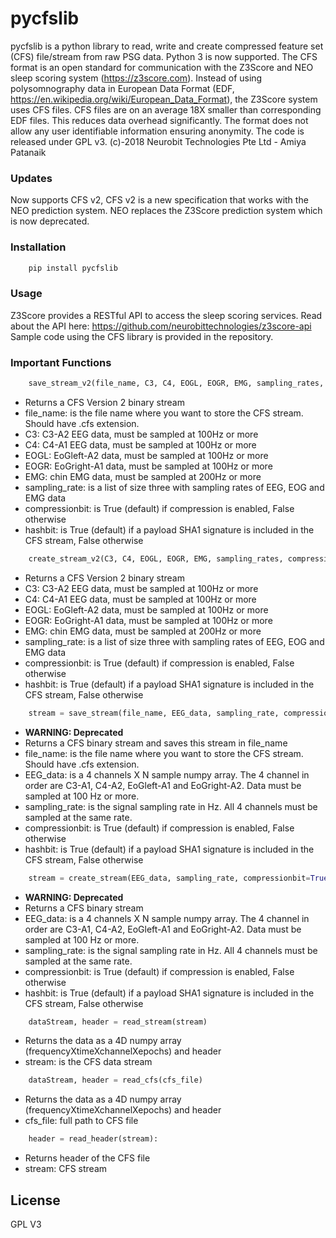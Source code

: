 # pycfslib

pycfslib is a python library to read, write and create compressed feature set (CFS) file/stream from raw PSG data. Python 3 is now supported. The CFS format is an open standard for communication with the Z3Score and NEO sleep scoring system (https://z3score.com). Instead of using polysomnography data in European Data Format (EDF, https://en.wikipedia.org/wiki/European_Data_Format), the Z3Score system uses CFS files. CFS files are on an average 18X smaller than corresponding EDF files. This reduces data overhead significantly. The format does not allow any user identifiable information ensuring anonymity. The code is released under GPL v3. 
(c)-2018 Neurobit Technologies Pte Ltd - Amiya Patanaik 

### Updates
Now supports CFS v2, CFS v2 is a new specification that works with the NEO prediction system. NEO replaces the Z3Score prediction system which is now deprecated.  
### Installation

```sh
    pip install pycfslib
```
### Usage
Z3Score provides a RESTful API to access the sleep scoring services. Read about the API here: https://github.com/neurobittechnologies/z3score-api 
Sample code using the CFS library is provided in the repository. 
### Important Functions
```python
    save_stream_v2(file_name, C3, C4, EOGL, EOGR, EMG, sampling_rates, compressionbit=True, hashbit=True)
```
  - Returns a CFS Version 2 binary stream
  - file_name: is the file name where you want to store the CFS stream. Should have .cfs extension.
  - C3: C3-A2 EEG data, must be sampled at 100Hz or more
  - C4: C4-A1 EEG data, must be sampled at 100Hz or more
  - EOGL: EoGleft-A2 data, must be sampled at 100Hz or more
  - EOGR: EoGright-A1 data, must be sampled at 100Hz or more
  - EMG: chin EMG data, must be sampled at 200Hz or more
  - sampling_rate: is a list of size three with sampling rates of EEG, EOG and EMG data
  - compressionbit: is True (default) if compression is enabled, False otherwise
  - hashbit: is True (default) if a payload SHA1 signature is included in the CFS stream, False otherwise
  
```python
    create_stream_v2(C3, C4, EOGL, EOGR, EMG, sampling_rates, compressionbit=True, hashbit=True)
```
  - Returns a CFS Version 2 binary stream
  - C3: C3-A2 EEG data, must be sampled at 100Hz or more
  - C4: C4-A1 EEG data, must be sampled at 100Hz or more
  - EOGL: EoGleft-A2 data, must be sampled at 100Hz or more
  - EOGR: EoGright-A1 data, must be sampled at 100Hz or more
  - EMG: chin EMG data, must be sampled at 200Hz or more
  - sampling_rate: is a list of size three with sampling rates of EEG, EOG and EMG data
  - compressionbit: is True (default) if compression is enabled, False otherwise
  - hashbit: is True (default) if a payload SHA1 signature is included in the CFS stream, False otherwise
  
```python
    stream = save_stream(file_name, EEG_data, sampling_rate, compressionbit=True, hashbit=True)
```
  - **WARNING: Deprecated**
  - Returns a CFS binary stream and saves this stream in file_name
  - file_name: is the file name where you want to store the CFS stream. Should have .cfs extension.
  - EEG_data: is a 4 channels X N sample numpy array. The 4 channel in order are C3-A1, C4-A2, EoGleft-A1 and EoGright-A2. Data must be sampled at 100 Hz or more. 
  - sampling_rate: is the signal sampling rate in Hz. All 4 channels must be sampled at the same rate.
  - compressionbit: is True (default) if compression is enabled, False otherwise
  - hashbit: is True (default) if a payload SHA1 signature is included in the CFS stream, False otherwise

```python
    stream = create_stream(EEG_data, sampling_rate, compressionbit=True, hashbit=True)
```
  - **WARNING: Deprecated**
  - Returns a CFS binary stream
  - EEG_data: is a 4 channels X N sample numpy array. The 4 channel in order are C3-A1, C4-A2, EoGleft-A1 and EoGright-A2. Data must be sampled at 100 Hz or more. 
  - sampling_rate: is the signal sampling rate in Hz. All 4 channels must be sampled at the same rate.
  - compressionbit: is True (default) if compression is enabled, False otherwise
  - hashbit: is True (default) if a payload SHA1 signature is included in the CFS stream, False otherwise

```python
    dataStream, header = read_stream(stream)
```
  - Returns the data as a 4D numpy array (frequencyXtimeXchannelXepochs) and header
  - stream: is the CFS data stream

```python
    dataStream, header = read_cfs(cfs_file)
```
  - Returns the data as a 4D numpy array (frequencyXtimeXchannelXepochs) and header
  - cfs_file: full path to CFS file

```python
    header = read_header(stream):
```
  - Returns header of the CFS file
  - stream: CFS stream

 
License
----

GPL V3
